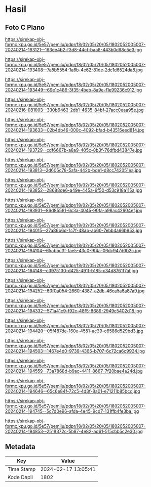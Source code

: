 # Hasil

## Foto C Plano

https://sirekap-obj-formc.kpu.go.id/5e57/pemilu/pdpr/18/02/05/20/05/1802052005007-20240214-193121--163ee4b2-f3d8-44cf-baa8-443b0d68c5e3.jpg

https://sirekap-obj-formc.kpu.go.id/5e57/pemilu/pdpr/18/02/05/20/05/1802052005007-20240214-193408--7a5b5554-1a6b-4e62-81de-2dc1d6524da8.jpg

https://sirekap-obj-formc.kpu.go.id/5e57/pemilu/pdpr/18/02/05/20/05/1802052005007-20240214-193449--69e1c486-3f35-4beb-8a9e-f1e99236c912.jpg

https://sirekap-obj-formc.kpu.go.id/5e57/pemilu/pdpr/18/02/05/20/05/1802052005007-20240216-081003--330b6463-2db1-4635-84bf-27acc0eaa95e.jpg

https://sirekap-obj-formc.kpu.go.id/5e57/pemilu/pdpr/18/02/05/20/05/1802052005007-20240214-193633--02b4db49-000c-4092-bfad-b43515eed814.jpg

https://sirekap-obj-formc.kpu.go.id/5e57/pemilu/pdpr/18/02/05/20/05/1802052005007-20240214-193729--cdf6667b-a8a9-405c-8b3f-76dfbd43847e.jpg

https://sirekap-obj-formc.kpu.go.id/5e57/pemilu/pdpr/18/02/05/20/05/1802052005007-20240214-193813--2d605c78-5afa-442b-bde1-d8cc742051ea.jpg

https://sirekap-obj-formc.kpu.go.id/5e57/pemilu/pdpr/18/02/05/20/05/1802052005007-20240214-193852--28688de6-a49e-445a-9f50-d53c918a115a.jpg

https://sirekap-obj-formc.kpu.go.id/5e57/pemilu/pdpr/18/02/05/20/05/1802052005007-20240214-193931--86d85581-6c3a-4045-90fa-a98ac42604ef.jpg

https://sirekap-obj-formc.kpu.go.id/5e57/pemilu/pdpr/18/02/05/20/05/1802052005007-20240214-194015--27a86b6d-1c7f-48ab-ab60-7ebb4a66b953.jpg

https://sirekap-obj-formc.kpu.go.id/5e57/pemilu/pdpr/18/02/05/20/05/1802052005007-20240214-194104--65abbc3f-fae5-43c0-9f4a-06dc947d0b2c.jpg

https://sirekap-obj-formc.kpu.go.id/5e57/pemilu/pdpr/18/02/05/20/05/1802052005007-20240214-194148--c3975130-d425-491f-b185-c34d8761f7af.jpg

https://sirekap-obj-formc.kpu.go.id/5e57/pemilu/pdpr/18/02/05/20/05/1802052005007-20240214-194252--60f0a054-2660-4387-a2db-46ca5a6a87a9.jpg

https://sirekap-obj-formc.kpu.go.id/5e57/pemilu/pdpr/18/02/05/20/05/1802052005007-20240214-194332--571a41c9-f92c-48f5-8689-2949c5402d18.jpg

https://sirekap-obj-formc.kpu.go.id/5e57/pemilu/pdpr/18/02/05/20/05/1802052005007-20240214-194420--05f487de-160e-4551-ac39-c6586d529bd3.jpg

https://sirekap-obj-formc.kpu.go.id/5e57/pemilu/pdpr/18/02/05/20/05/1802052005007-20240214-194503--1467e4d0-9736-4365-b707-6c72ca6c9934.jpg

https://sirekap-obj-formc.kpu.go.id/5e57/pemilu/pdpr/18/02/05/20/05/1802052005007-20240214-194559--73a7868d-b9ac-4411-8667-7f20bae4a24d.jpg

https://sirekap-obj-formc.kpu.go.id/5e57/pemilu/pdpr/18/02/05/20/05/1802052005007-20240214-194646--65c6e84f-72c5-4d3f-8a01-e71211b85bcd.jpg

https://sirekap-obj-formc.kpu.go.id/5e57/pemilu/pdpr/18/02/05/20/05/1802052005007-20240214-194745--5c7d0e96-afda-4e45-9cd7-131ffb4fe3ba.jpg

https://sirekap-obj-formc.kpu.go.id/5e57/pemilu/pdpr/18/02/05/20/05/1802052005007-20240214-194853--2518372c-5b87-4e82-ad61-515cbb5c2e30.jpg


## Metadata

| Key        | Value               |
| ---------- | ------------------- |
| Time Stamp | 2024-02-17 13:05:41 |
| Kode Dapil | 1802                |



